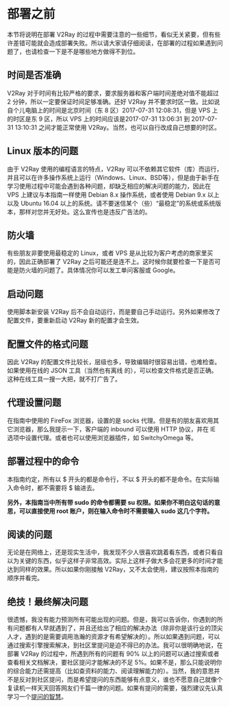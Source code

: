 # 部署之前

本节将说明在部署 V2Ray 的过程中需要注意的一些细节，看似无关紧要，但有些许差错可能就会造成部署失败。所以请大家请仔细阅读，在部署的过程如果遇到问题了，也请检查一下是不是哪些地方做得不到位。

## 时间是否准确

V2Ray 对于时间有比较严格的要求，要求服务器和客户端时间差绝对值不能超过 2 分钟，所以一定要保证时间足够准确。还好 V2Ray 并不要求时区一致。比如说自个儿电脑上的时间是北京时间（东 8 区）2017-07-31 12:08:31，但是 VPS 上的时区是东 9 区，所以 VPS 上的时间应该是2017-07-31 13:06:31 到 2017-07-31 13:10:31 之间才能正常使用 V2Ray。当然，也可以自行改成自己想要的时区。

## Linux 版本的问题

由于 V2Ray 使用的编程语言的特点，V2Ray 可以不依赖其它软件（库）而运行，并且可以在许多操作系统上运行（Windows、Linux、BSD等），但是由于新手在学习使用过程中可能会遇到各种问题，却缺乏相应的解决问题的能力，因此在 VPS 上建议与本指南一样使用 Debian 8.x 操作系统，或者使用 Debian 9.x 以上以及 Ubuntu 16.04 以上的系统。请不要迷信某个（些）“最稳定”的系统或系统版本，那样对您并无好处。这么宣传也是违反广告法的。

## 防火墙

有些朋友非要使用最稳定的 Linux，或者 VPS 是从比较为客户考虑的商家里买的，因此正确部署了 V2Ray 之后可能还是连不上。这时候你就要检查一下是否可能是防火墙的问题了。具体情况你可以发工单问客服或 Google。

## 启动问题

使用脚本新安装 V2Ray 后不会自动运行，而是要自己手动运行。另外如果修改了配置文件，要重新启动 V2Ray 新的配置才会生效。

## 配置文件的格式问题

因此 V2Ray 的配置文件比较长，层级也多，导致编辑时很容易出错，也难检查。如果使用在线的 JSON 工具（当然也有离线 的），可以检查文件格式是否正确。这种在线工具一搜一大把，就不打广告了。

## 代理设置问题

在指南中使用的 FireFox 浏览器，设置的是 socks 代理。但是有的朋友喜欢用其它浏览器，那么我提示一下，客户端的 inbound 可以使用 HTTP 协议，并在 IE 选项中设置代理。或者也可以使用浏览器插件，如 SwitchyOmega 等。

## 部署过程中的命令

本指南约定，所有以 $ 开头的都是命令行，不以 $ 开头的都不是命令。在实际输入命令时，都不需要将 $ 输进去。

**另外，本指南当中所有带 sudo 的命令都需要 su 权限。如果你不明白这句话的意思，可以直接使用 root 账户，则在输入命令时不需要输入 sudo 这几个字符。**

## 阅读的问题

无论是在网络上，还是现实生活中，我发现不少人很喜欢跳着看东西，或者只看自以为关键的东西，似乎这样子非常高效。实际上这样子做大多会花更多的时间才能达到同样的效果。所以如果你刚接触 V2Ray，又不太会使用，建议按照本指南的顺序并看完。


## 绝技！最终解决问题

很遗憾，我没有能力预测所有可能出现的问题。但是，我可以告诉你，你遇到的所有问题都有人早就遇到了，并且还给出了相应的解决办法（除非你是该行业的顶尖人才，遇到的是需要调用浩瀚的资源才有希望解决的）。所以如果遇到问题，可以通过搜索引擎搜索解决，到社区里提问是迫不得已的办法。我可以很明确地说，在部署 V2Ray 的过程中，所遇到所有的问题有 90% 以上的问题可以通过搜索或者查看相关文档解决，要社区提问才能解决的不足 5%。如果不是，那么只能说明你的综合能力还需提高（比如查资料的能力、阅读理解能力的）。当然，我的意思并不是反对到社区提问，而是希望提问的东西能够有点意义，谁也不愿意自己就像个复读机一样天天回答网友们千篇一律的问题。如果有提问的需要，强烈建议先认真学习一个[提问的智慧](https://github.com/ryanhanwu/How-To-Ask-Questions-The-Smart-Way/blob/master/README-zh_CN.md)。
